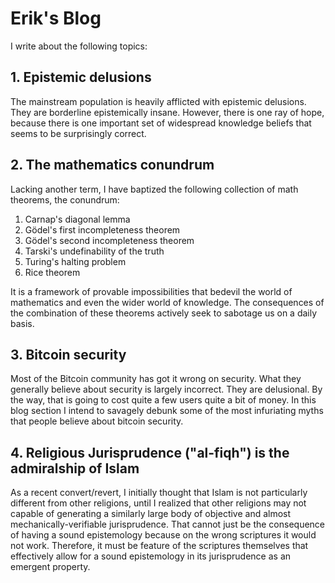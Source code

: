 # Erik's Blog

I write about the following topics:

## 1. Epistemic delusions

The mainstream population is heavily afflicted with epistemic delusions. They are borderline epistemically insane.
However, there is one ray of hope, because there is one important set of widespread knowledge beliefs that seems to be surprisingly correct.

## 2. The mathematics conundrum

Lacking another term, I have baptized the following collection of math theorems, the conundrum:

1. Carnap's diagonal lemma
2. Gödel's first incompleteness theorem
3. Gödel's second incompleteness theorem
4. Tarski's undefinability of the truth
5. Turing's halting problem
6. Rice theorem

It is a framework of provable impossibilities that bedevil the world of mathematics and even the wider world of knowledge.
The consequences of the combination of these theorems actively seek to sabotage us on a daily basis.

## 3. Bitcoin security

Most of the Bitcoin community has got it wrong on security.
What they generally believe about security is largely incorrect.
They are delusional.
By the way, that is going to cost quite a few users quite a bit of money.
In this blog section I intend to savagely debunk some of the most infuriating myths that people believe about bitcoin security.

## 4. Religious Jurisprudence ("al-fiqh") is the admiralship of Islam

As a recent convert/revert, I initially thought that Islam is not particularly different from other religions,
until I realized that other religions may not capable of generating a similarly large body of objective and almost mechanically-verifiable jurisprudence.
That cannot just be the consequence of having a sound epistemology because on the wrong scriptures it would not work.
Therefore, it must be feature of the scriptures themselves that effectively allow for a sound epistemology in its jurisprudence as an emergent property.

